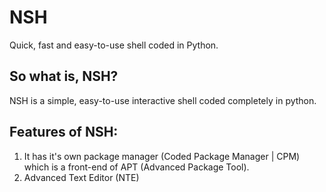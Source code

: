 # NSH
Quick, fast and easy-to-use shell coded in Python.

## So what is, NSH?<br>
NSH is a simple, easy-to-use interactive shell coded completely in python. 

## Features of NSH:
1. It has it's own package manager (Coded Package Manager | CPM) which is a front-end of APT (Advanced Package Tool).<br>
2. Advanced Text Editor (NTE)
